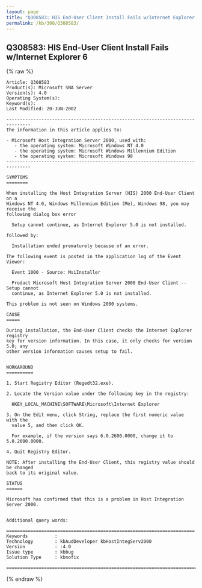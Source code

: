 ```yaml
---
layout: page
title: "Q308583: HIS End-User Client Install Fails w/Internet Explorer 6"
permalink: /kb/308/Q308583/
---
```


## Q308583: HIS End-User Client Install Fails w/Internet Explorer 6

{% raw %}

	Article: Q308583
	Product(s): Microsoft SNA Server
	Version(s): 4.0
	Operating System(s): 
	Keyword(s): 
	Last Modified: 20-JUN-2002
	
	-------------------------------------------------------------------------------
	The information in this article applies to:
	
	- Microsoft Host Integration Server 2000, used with:
	   - the operating system: Microsoft Windows NT 4.0 
	   - the operating system: Microsoft Windows Millennium Edition 
	   - the operating system: Microsoft Windows 98 
	-------------------------------------------------------------------------------
	
	SYMPTOMS
	========
	
	When installing the Host Integration Server (HIS) 2000 End-User Client on a
	Windows NT 4.0, Windows Millennium Edition (Me), Windows 98, you may receive the
	following dialog box error
	
	  Setup cannot continue, as Internet Explorer 5.0 is not installed.
	
	followed by:
	
	  Installation ended prematurely because of an error.
	
	The following event is posted in the application log of the Event Viewer:
	
	  Event 1000 - Source: MsiInstaller
	
	  Product Microsoft Host Integration Server 2000 End-User Client -- Setup cannot
	  continue, as Internet Explorer 5.0 is not installed.
	
	This problem is not seen on Windows 2000 systems.
	
	CAUSE
	=====
	
	During installation, the End-User Client checks the Internet Explorer registry
	key for version information. In this case, it only checks for version 5.0; any
	other version information causes setup to fail.
	
	
	WORKAROUND
	==========
	
	1. Start Registry Editor (Regedt32.exe).
	
	2. Locate the Version value under the following key in the registry:
	
	  HKEY_LOCAL_MACHINE\SOFTWARE\Microsoft\Internet Explorer
	
	3. On the Edit menu, click String, replace the first numeric value with the
	  value 5, and then click OK.
	
	  For example, if the version says 6.0.2600.0000, change it to 5.0.2600.0000.
	
	4. Quit Registry Editor.
	
	NOTE: After installing the End-User Client, this registry value should be changed
	back to its original value.
	
	STATUS
	======
	
	Microsoft has confirmed that this is a problem in Host Integration Server 2000.
	
	
	Additional query words:
	
	======================================================================
	Keywords          :  
	Technology        : kbAudDeveloper kbHostIntegServ2000
	Version           : :4.0
	Issue type        : kbbug
	Solution Type     : kbnofix
	
	=============================================================================
	

{% endraw %}
